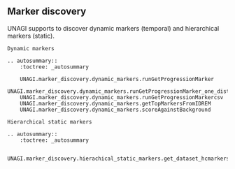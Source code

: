 ## Marker discovery

UNAGI supports to discover dynamic markers (temporal) and hierarchical markers (static). 

```{eval-rst}
Dynamic markers

.. autosummary::
    :toctree: _autosummary

    UNAGI.marker_discovery.dynamic_markers.runGetProgressionMarker
    UNAGI.marker_discovery.dynamic_markers.runGetProgressionMarker_one_dist
    UNAGI.marker_discovery.dynamic_markers.runGetProgressionMarkercsv
    UNAGI.marker_discovery.dynamic_markers.getTopMarkersFromIDREM
    UNAGI.marker_discovery.dynamic_markers.scoreAgainstBackground

Hierarchical static markers

.. autosummary::
    :toctree: _autosummary

    UNAGI.marker_discovery.hierachical_static_markers.get_dataset_hcmarkers
```